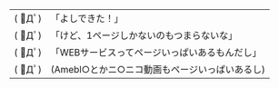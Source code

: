 <table class="my-table">
    <tr>
        <td>
            <span class="my-aa">( ﾟДﾟ)</span>
        </td>
        <td>
            「よしできた！」
        </td>
    </tr>
    <tr class="fragment fade-in">
        <td>
            <span class="my-aa">( ﾟДﾟ)</span>
        </td>
        <td>
            「けど、1ページしかないのもつまらないな」
        </td>
    </tr>
    <tr class="fragment fade-in">
        <td>
            <span class="my-aa">( ﾟДﾟ)</span>
        </td>
        <td>
            「WEBサービスってページいっぱいあるもんだし」
        </td>
    </tr>
    <tr class="fragment fade-in">
        <td>
            <span class="my-aa">( ﾟДﾟ)</span>
        </td>
        <td>
            (Amebl○とかニ○ニコ動画もページいっぱいあるし)
        </td>
    </tr>
</table>
